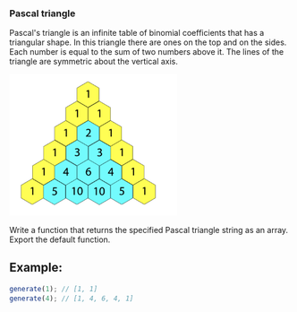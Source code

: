 ### Pascal triangle

Pascal's triangle is an infinite table of binomial coefficients that has a triangular shape. In this triangle there are ones on the top and on the sides. Each number is equal to the sum of two numbers above it. The lines of the triangle are symmetric about the vertical axis.

<!-- ![alt text](pascalTriangle.png "Title") -->
<img src='pascalTriangle.png' width='300px'/>

Write a function that returns the specified Pascal triangle string as an array. Export the default function.

## Example:
```js
generate(1); // [1, 1]  
generate(4); // [1, 4, 6, 4, 1]
```